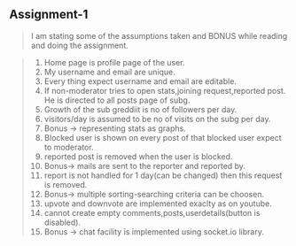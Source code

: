  ## Assignment-1 
 >I am stating some of the assumptions taken and BONUS while reading and doing the assignment.
 
> 1. Home page is profile page of the user.
> 2. My username and email are unique.
> 3. Every thing expect username and email are editable.
> 4. If non-moderator tries to open stats,joining request,reported post. He is directed to all posts page of subg.
> 5. Growth of the sub greddiit is no of followers per day.
> 6. visitors/day is assumed to be no of visits on the subg per day.
> 7. Bonus -> representing stats as graphs.
> 8. Blocked user is shown on every post of that blocked user expect to moderator.
> 9. reported post is removed when the user is blocked.
> 10. Bonus-> mails are sent to the reporter and reported by.
> 11. report is not handled for 1
day(can be changed) then this request is removed.
> 12. Bonus-> multiple sorting-searching criteria can be choosen.
> 13. upvote and downvote are implemented exaclty as on youtube.
> 14. cannot create empty comments,posts,userdetails(button is disabled).
> 15. Bonus -> chat facility is implemented using socket.io library.